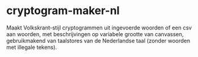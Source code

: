 # cryptogram-maker-nl
Maakt Volkskrant-stijl cryptogrammen uit ingevoerde woorden of een csv aan woorden, met beschrijvingen op variabele grootte van canvassen, gebruikmakend van taalstores van de Nederlandse taal (zonder woorden met illegale tekens).

